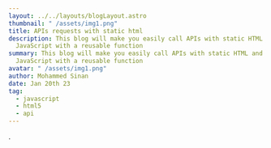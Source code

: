 ```yaml
---
layout: ../../layouts/blogLayout.astro
thumbnail: " /assets/img1.png"
title: APIs requests with static html
description: This blog will make you easily call APIs with static HTML and
  JavaScript with a reusable function
summary: This blog will make you easily call APIs with static HTML and
  JavaScript with a reusable function
avatar: " /assets/img1.png"
author: Mohammed Sinan
date: Jan 20th 23
tag:
  - javascript
  - html5
  - api
---
```

.